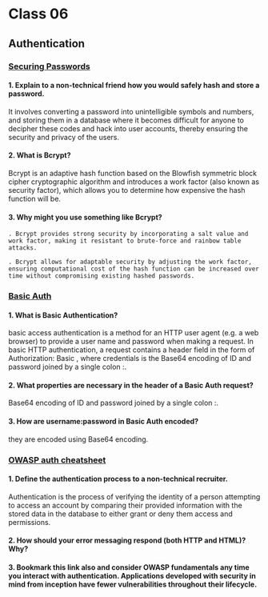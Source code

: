 # Class 06

## Authentication


### [Securing Passwords](https://thehackernews.com/2014/04/securing-passwords-with-bcrypt-hashing.html)

#### 1. Explain to a non-technical friend how you would safely hash and store a password.
It involves converting a password into unintelligible symbols and numbers, and storing them in a database where it becomes difficult for anyone to decipher these codes and hack into user accounts, thereby ensuring the security and privacy of the users.


#### 2. What is Bcrypt?
Bcrypt is an adaptive hash function based on the Blowfish symmetric block cipher cryptographic algorithm and introduces a work factor (also known as security factor), which allows you to determine how expensive the hash function will be.


#### 3. Why might you use something like Bcrypt?
    . Bcrypt provides strong security by incorporating a salt value and work factor, making it resistant to brute-force and rainbow table attacks.

    . Bcrypt allows for adaptable security by adjusting the work factor, ensuring computational cost of the hash function can be increased over time without compromising existing hashed passwords.


### [Basic Auth](https://en.wikipedia.org/wiki/Basic_access_authentication)

#### 1. What is Basic Authentication?
 basic access authentication is a method for an HTTP user agent (e.g. a web browser) to provide a user name and password when making a request. In basic HTTP authentication, a request contains a header field in the form of Authorization: Basic <credentials>, where credentials is the Base64 encoding of ID and password joined by a single colon :.


#### 2. What properties are necessary in the header of a Basic Auth request?
Base64 encoding of ID and password joined by a single colon :.


#### 3. How are username:password in Basic Auth encoded?
they are encoded using Base64 encoding.



### [OWASP auth cheatsheet](https://cheatsheetseries.owasp.org/cheatsheets/Authentication_Cheat_Sheet.html)

#### 1. Define the authentication process to a non-technical recruiter.
Authentication is the process of verifying the identity of a person attempting to access an account by comparing their provided information with the stored data in the database to either grant or deny them access and permissions.


#### 2. How should your error messaging respond (both HTTP and HTML)? Why?


#### 3. Bookmark this link also and consider OWASP fundamentals any time you interact with authentication. Applications developed with security in mind from inception have fewer vulnerabilities throughout their lifecycle.
